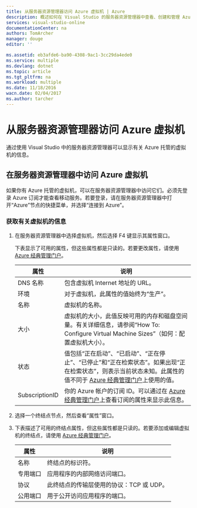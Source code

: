 ```yaml
---
title: 从服务器资源管理器访问 Azure 虚拟机 | Azure
description: 概述如何在 Visual Studio 的服务器资源管理器中查看、创建和管理 Azure 虚拟机 (VM)。
services: visual-studio-online
documentationCenter: na
authors: TomArcher
manager: douge
editor: ''

ms.assetid: eb3afde6-ba90-4308-9ac1-3cc29da4ede0
ms.service: multiple
ms.devlang: dotnet
ms.topic: article
ms.tgt_pltfrm: na
ms.workload: multiple
ms.date: 11/18/2016
wacn.date: 02/04/2017
ms.author: tarcher
---
```


# 从服务器资源管理器访问 Azure 虚拟机

通过使用 Visual Studio 中的服务器资源管理器可以显示有关 Azure 托管的虚拟机的信息。

## 在服务器资源管理器中访问 Azure 虚拟机

如果你有 Azure 托管的虚拟机，可以在服务器资源管理器中访问它们。必须先登录 Azure 订阅才能查看移动服务。若要登录，请在服务器资源管理器中打开“Azure”节点的快捷菜单，并选择“连接到 Azure”。

### 获取有关虚拟机的信息

1. 在服务器资源管理器中选择虚拟机，然后选择 F4 键显示其属性窗口。

    下表显示了可用的属性，但这些属性都是只读的。若要更改属性，请使用 [Azure 经典管理门户](http://manage.windowsazure.cn)。

      |属性|说明|
      |---|---|
      |DNS 名称|包含虚拟机 Internet 地址的 URL。|
      |环境|对于虚拟机，此属性的值始终为“生产”。|
      |名称|虚拟机的名称。|
      |大小|虚拟机的大小，此值反映可用的内存和磁盘空间量。有关详细信息，请参阅“How To: Configure Virtual Machine Sizes”（如何：配置虚拟机大小）。|
      |状态|值包括“正在启动”、“已启动”、“正在停止”、“已停止”和“正在检索状态”。如果出现“正在检索状态”，则表示当前状态未知。此属性的值不同于 [Azure 经典管理门户](http://manage.windowsazure.cn)上使用的值。|
      |SubscriptionID|你的 Azure 帐户的订阅 ID。可以通过在 [Azure 经典管理门户](http://manage.windowsazure.cn)上查看订阅的属性来显示此信息。|

1. 选择一个终结点节点，然后查看“属性”窗口。

1. 下表描述了可用的终结点属性，但这些属性都是只读的。若要添加或编辑虚拟机的终结点，请使用 [Azure 经典管理门户](http://manage.windowsazure.cn)。

      |属性|说明|
      |---|---|
      |名称|终结点的标识符。|
      |专用端口|应用程序的内部网络访问端口。|
      |协议|此终结点的传输层使用的协议：TCP 或 UDP。|
      |公用端口|用于公开访问应用程序的端口。|

<!---HONumber=Mooncake_0620_2016-->